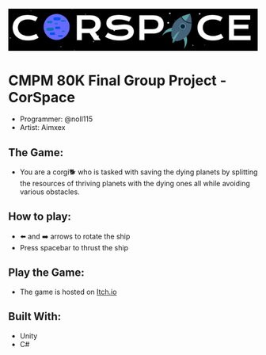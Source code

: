 
![Corspace Title](/images/title.PNG)
# CMPM 80K Final Group Project - CorSpace
  - Programmer: @noll115
  - Artist: Aimxex

## The Game:
   - You are a corgi:dog2: who is tasked with saving the dying planets by splitting the resources of
     thriving planets with the dying ones all while avoiding various obstacles.
## How to play:
   - :arrow_left: and :arrow_right: arrows to rotate the ship
   - Press spacebar to thrust the ship
## Play the Game:
   - The game is hosted on [Itch.io](https://noll115.itch.io/corspace)
## Built With:
   - Unity
   - C#
